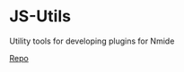 # JS-Utils

Utility tools for developing plugins for Nmide

[Repo](https://git.app.uib.no/Nils.Fitjar/nmide)

